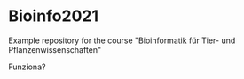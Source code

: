 # Bioinfo2021
Example repository for the course "Bioinformatik für Tier- und Pflanzenwissenschaften" 

Funziona?